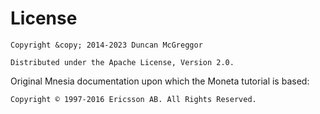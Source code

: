 # License

```
Copyright &copy; 2014-2023 Duncan McGreggor

Distributed under the Apache License, Version 2.0.
```

Original Mnesia documentation upon which the Moneta tutorial is based:

```
Copyright © 1997-2016 Ericsson AB. All Rights Reserved.
```

